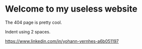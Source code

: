 # Welcome to my useless website

The 404 page is pretty cool.

Indent using 2 spaces.

https://www.linkedin.com/in/yohann-vernhes-a6b051197
